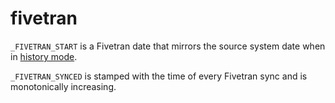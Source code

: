 # fivetran

`_FIVETRAN_START` is a Fivetran date that mirrors the source system date when in [history mode](https://fivetran.com/docs/core-concepts/sync-modes/history-mode#:~:text=The%20time%20when%20the%20record%20was%20first%20created%20or%20modified%20in%20the%20source%2C%20based%20on%20a%20timestamp%20value%20in%20the%20source%20table%20that%20monotonically%20increases%20over%20time%20with%20data%20change%20or%20update.).

`_FIVETRAN_SYNCED` is stamped with the time of every Fivetran sync and is monotonically increasing.
